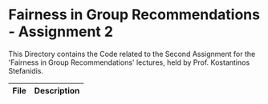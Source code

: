 # Fairness in Group Recommendations - Assignment 2

This Directory contains the Code related to the Second Assignment for the 'Fairness in Group Recommendations' lectures, held by Prof. Kostantinos Stefanidis.

| File | Description |
| -------------------- | ----------------------------------------------------------------------------------------------------------------------- |
